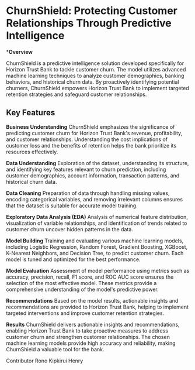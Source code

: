 # ChurnShield: Protecting Customer Relationships Through Predictive Intelligence
***Overview**

ChurnShield is a predictive intelligence solution developed specifically for Horizon Trust Bank to tackle customer churn. The model utilizes advanced machine learning techniques to analyze customer demographics, banking behaviors, and historical churn data. By proactively identifying potential churners, ChurnShield empowers Horizon Trust Bank to implement targeted retention strategies and safeguard customer relationships.

## Key Features
**Business Understanding**
ChurnShield emphasizes the significance of predicting customer churn for Horizon Trust Bank's revenue, profitability, and customer relationships. Understanding the cost implications of customer loss and the benefits of retention helps the bank prioritize its resources effectively.

**Data Understanding**
Exploration of the dataset, understanding its structure, and identifying key features relevant to churn prediction, including customer demographics, account information, transaction patterns, and historical churn data.

**Data Cleaning**
Preparation of data through handling missing values, encoding categorical variables, and removing irrelevant columns ensures that the dataset is suitable for accurate model training.

**Exploratory Data Analysis (EDA)**
Analysis of numerical feature distribution, visualization of variable relationships, and identification of trends related to customer churn uncover hidden patterns in the data.

**Model Building**
Training and evaluating various machine learning models, including Logistic Regression, Random Forest, Gradient Boosting, XGBoost, K-Nearest Neighbors, and Decision Tree, to predict customer churn. Each model is tuned and optimized for the best performance.

**Model Evaluation**
Assessment of model performance using metrics such as accuracy, precision, recall, F1 score, and ROC AUC score ensures the selection of the most effective model. These metrics provide a comprehensive understanding of the model's predictive power.

**Recommendations**
Based on the model results, actionable insights and recommendations are provided to Horizon Trust Bank, helping to implement targeted interventions and improve customer retention strategies.

**Results**
ChurnShield delivers actionable insights and recommendations, enabling Horizon Trust Bank to take proactive measures to address customer churn and strengthen customer relationships. The chosen machine learning models provide high accuracy and reliability, making ChurnShield a valuable tool for the bank.

Contributor
Rono Kipkirui Henry



